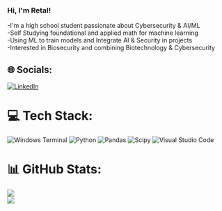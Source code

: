 


### Hi, I'm Retal!
-I'm a high school student passionate about Cybersecurity & AI/ML<br/>
-Self Studying foundational and applied math for machine learning<br/>
-Using ML to train models and Integrate AI & Security in projects<br/>
-Interested in Biosecurity and combining Biotechnology & Cybersecurity<br/>


## 🌐 Socials:
[![LinkedIn](https://img.shields.io/badge/LinkedIn-%230077B5.svg?logo=linkedin&logoColor=white)](https://www.linkedin.com/in/retal-ahmed-935b51369?utm_source=share&utm_campaign=share_via&utm_content=profile&utm_medium=ios_app)

# 💻 Tech Stack:
![Windows Terminal](https://img.shields.io/badge/Windows%20Terminal-%234D4D4D.svg?style=for-the-badge&logo=windows-terminal&logoColor=white) ![Python](https://img.shields.io/badge/python-3670A0?style=for-the-badge&logo=python&logoColor=ffdd54) ![Pandas](https://img.shields.io/badge/pandas-%23150458.svg?style=for-the-badge&logo=pandas&logoColor=white) ![Scipy](https://img.shields.io/badge/SciPy-%230C55A5.svg?style=for-the-badge&logo=scipy&logoColor=%white) ![Visual Studio Code](https://img.shields.io/badge/Visual%20Studio%20Code-0078d7.svg?style=for-the-badge&logo=visual-studio-code&logoColor=white)
# 📊 GitHub Stats:
![](https://github-readme-stats.vercel.app/api?username=RetalA1&theme=dark&hide_border=false&include_all_commits=false&count_private=false)<br/>
![](https://nirzak-streak-stats.vercel.app/?user=RetalA1&theme=dark&hide_border=false)<br/>


